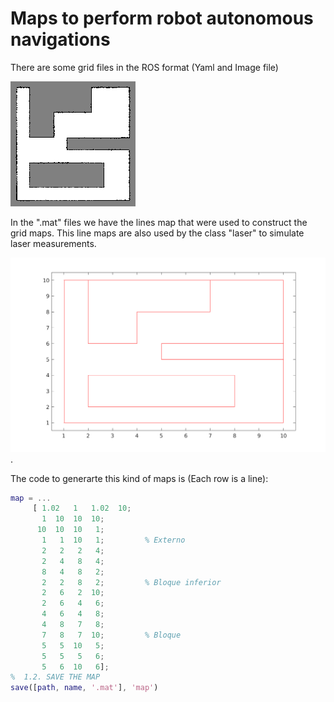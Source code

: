 # Maps to perform robot autonomous navigations
There are some grid files in the ROS format (Yaml and Image file)

![Alt text](map_01e.png?raw=true "Title")

In the ".mat" files we have the lines map that were used to
construct the grid maps. 
This line maps are also used by the class "laser" to simulate
laser measurements.

![Alt text](map_01.png?raw=true "Title").

The code to generarte this kind of maps is (Each row is a line):

```Matlab
map = ...
     [ 1.02   1   1.02  10;
       1  10  10  10;
      10  10  10   1;
       1   1  10   1;         % Externo
       2   2   2   4;
       2   4   8   4;
       8   4   8   2;
       2   2   8   2;         % Bloque inferior
       2   6   2  10;
       2   6   4   6;
       4   6   4   8;
       4   8   7   8;
       7   8   7  10;         % Bloque
       5   5  10   5;
       5   5   5   6;
       5   6  10   6];
%  1.2. SAVE THE MAP            
save([path, name, '.mat'], 'map')
```